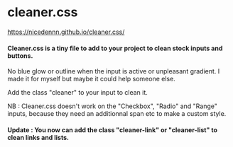 # cleaner.css

https://nicedennn.github.io/cleaner.css/

#### Cleaner.css is a tiny file to add to your project to clean stock inputs and buttons.

No blue glow or outline when the input is active or unpleasant gradient.
I made it for myself but maybe it could help someone else.

Add the class "cleaner" to your input to clean it.

NB : Cleaner.css doesn't work on the "Checkbox", "Radio" and "Range" inputs, because they need an additionnal span etc to make a custom style.

#### Update : You now can add the class "cleaner-link" or "cleaner-list" to clean links and lists.
